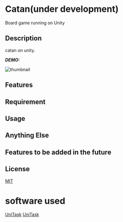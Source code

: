# Catan(under development)

Board game running on Unity

## Description

catan on unity.

***DEMO:***

![thumbnail](https://user-images.githubusercontent.com/50962168/77771584-35e1a700-708a-11ea-91a6-f7a779547a25.png)

## Features


## Requirement


## Usage


## Anything Else

## Features to be added in the future


## License

[MIT](http://THEToilet.mit-license.org)</blockquote>
# software used
[UniTask](https://github.com/Cysharp/UniTask)
[UniTask](https://github.com/neuecc/UniRx)
